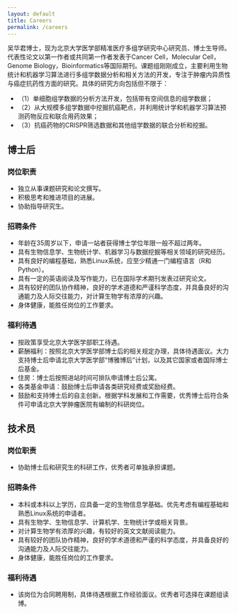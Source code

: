```yaml
---
layout: default
title: Careers
permalink: /careers
---
```


吴华君博士，现为北京大学医学部精准医疗多组学研究中心研究员、博士生导师。代表性论文以第一作者或共同第一作者发表于Cancer Cell，Molecular Cell，Genome Biology，Bioinformatics等国际期刊。课题组刚刚成立，主要利用生物统计和机器学习算法进行多组学数据分析和相关方法的开发，专注于肿瘤内异质性与癌症抗药性方面的研究。具体的研究方向包括但不限于：
- （1）单细胞组学数据的分析方法开发，包括带有空间信息的组学数据；
- （2）从大规模多组学数据中挖掘抗癌靶点，并利用统计学和机器学习算法预测药物反应和联合用药效果；
- （3）抗癌药物的CRISPR筛选数据和其他组学数据的联合分析和挖掘。





## 博士后

### 岗位职责
-  独立从事课题研究和论文撰写。
-  积极思考和推进项目的进展。
- 协助指导研究生。
 
### 招聘条件
-  年龄在35周岁以下，申请一站者获得博士学位年限一般不超过两年。
- 具有生物信息学、生物统计学、机器学习与数据挖掘等相关领域的研究经历。
- 具有良好的编程基础，熟悉Linux系统，应至少精通一门编程语言（R和Python）。
-  具有一定的英语阅读及写作能力，已在国际学术期刊发表过研究论文。
- 具有较好的团队协作精神，良好的学术道德和严谨科学态度，并具备良好的沟通能力及人际交往能力，对计算生物学有浓厚的兴趣。
-  身体健康，能胜任岗位的工作要求。
 
### 福利待遇
-  按政策享受北京大学医学部职工待遇。
- 薪酬福利：按照北京大学医学部博士后的相关规定办理，具体待遇面议。大力支持博士后申请北京大学医学部“博雅博后”计划，以及其它国家或者国际博士后基金。
- 住房：博士后按照进站时间可排队申请博士后公寓。
- 各类基金申请：鼓励博士后申请各类研究经费或奖励经费。 
- 鼓励和支持博士后的自主创新。根据学科发展和工作需要，优秀博士后符合条件可申请北京大学肿瘤医院有编制的科研岗位。

## 技术员



### 岗位职责
- 协助博士后和研究生的科研工作，优秀者可单独承担课题。

### 招聘条件
-  本科或本科以上学历，应具备一定的生物信息学基础。优先考虑有编程基础和熟悉Linux系统的申请者。
-  具有生物学、生物信息学、计算机学、生物统计学或相关背景。
-  对计算生物学有浓厚的兴趣，有较好的英文文献阅读能力。
-  具有较好的团队协作精神，良好的学术道德和严谨的科学态度，并具备良好的沟通能力及人际交往能力。
-  身体健康，能胜任岗位的工作要求。
 
### 福利待遇
- 该岗位为合同聘用制，具体待遇根据工作经验面议。优秀者可选择在课题组读博。





